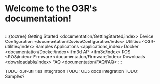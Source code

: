 Welcome to the O3R's documentation!
=============================================
```{include} news_fw.md
```

:::{toctree}
Getting Started <documentation/GettingStarted/index>
Device Configuration <documentation/DeviceConfiguration/index>
Utilities <O3R-utilities/index>
Samples
Applications <applications_index>
Docker <documentation/Docker/index>
ifm3d API <ifm3d/index>
ROS <ROS/index>
Firmware <documentation/Firmware/index>
Downloads <downloadable/index>
FAQ <documentation/FAQ/FAQ>
:::

TODO: o3r-utilities integration
TODO: ODS docs integration
TODO: Samples?
